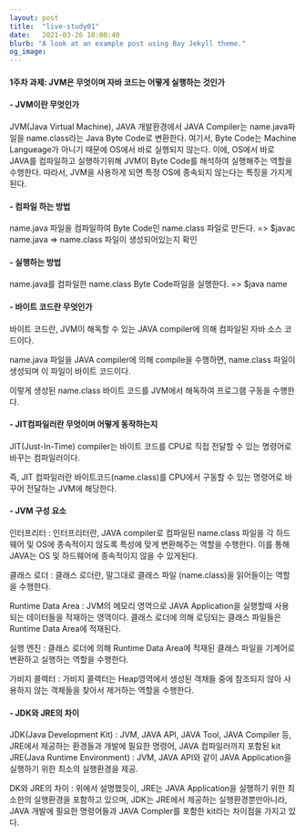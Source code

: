 ```yaml
---
layout: post
title:  "live-study01"
date:   2021-03-26 10:00:40
blurb: "A look at an example post using Bay Jekyll theme."
og_image:
---
```


#### 1주차 과제: JVM은 무엇이며 자바 코드는 어떻게 실행하는 것인가

#### - JVM이란 무엇인가

JVM(Java Virtual Machine), JAVA 개발환경에서 JAVA Compiler는 name.java파일을 name.class라는 Java Byte Code로 변환한다.
여기서, Byte Code는 Machine Langueage가 아니기 때문에 OS에서 바로 실행되지 않는다.
이에, OS에서 바로 JAVA를 컴파일하고 실행하기위해 JVM이 Byte Code를 해석하여 실행해주는 역할을 수행한다.
따라서, JVM을 사용하게 되면 특정 OS에 종속되지 않는다는 특징을 가지게 된다.

#### - 컴파일 하는 방법

name.java 파일을 컴파일하여 Byte Code인 name.class 파일로 만든다.
=> $javac name.java
=> name.class 파일이 생성되어있는지 확인

#### - 실행하는 방법

name.java를 컴파일한 name.class Byte Code파일을 실행한다.
=> $java name

#### - 바이트 코드란 무엇인가

바이트 코드란, JVM이 해독할 수 있는 JAVA compiler에 의해 컴파일된 자바 소스 코드이다.

name.java 파일을 JAVA compiler에 의해 compile을 수행하면, name.class 파일이 생성되며 이 파일이 바이트 코드이다.

이렇게 생성된 name.class 바이트 코드를 JVM에서 해독하여 프로그램 구동을 수행한다.

#### - JIT컴파일러란 무엇이며 어떻게 동작하는지

JIT(Just-In-Time) compiler는 바이트 코드를 CPU로 직접 전달할 수 있는 명령어로 바꾸는 컴파일러이다.

즉, JIT 컴파일러란 바이트코드(name.class)를 CPU에서 구동할 수 있는 명령어로 바꾸어 전달하는 JVM에 해당한다.

#### - JVM 구성 요소

인터프리터 : 인터프리터란, JAVA compiler로 컴파일된 name.class 파일을 각 하드웨어 및 OS에 종속적이지 않도록 특성에 맞게 변환해주는 역할을 수행한다. 이를 통해 JAVA는 OS 및 하드웨어에 종속적이지 않을 수 있게된다.

클래스 로더 : 클래스 로더란, 말그대로 클래스 파일 (name.class)을 읽어들이는 역할을 수행한다.

Runtime Data Area : JVM의 메모리 영역으로 JAVA Application을 실행할때 사용되는 데이터들을 적재하는 영역이다. 클래스 로더에 의해 로딩되는 클래스 파일들은 Runtime Data Area에 적재된다.

실행 엔진 : 클래스 로더에 의해 Runtime Data Area에 적재된 클래스 파일을 기계어로 변환하고 실행하는 역할을 수행한다.

가비지 콜렉터 : 가비지 콜렉터는 Heap영역에서 생성된 객채들 중에 참조되지 않아 사용하지 않는 객체들을 찾아서 제거하는 역할을 수행한다. 

#### - JDK와 JRE의 차이

 JDK(Java Development Kit) : JVM, JAVA API, JAVA Tool, JAVA Compiler 등, JRE에서 제공하는 환경들과 개발에 필요한 명령어, JAVA 컴파일러까지 포함된 kit
 JRE(Java Runtime Environment) : JVM, JAVA API와 같이 JAVA Application을 실행하기 위한 최소의 실행환경을 제공.

DK와 JRE의 차이 : 위에서 설명했듯이, JRE는 JAVA Application을 실행하기 위한 최소한의 실행환경을 포함하고 있으며, JDK는 JRE에서 제공하는 실행환경뿐만아니라, JAVA 개발에 필요한 명령어들과 JAVA Compler를 포함한 kit라는 차이점을 가지고 있다.

